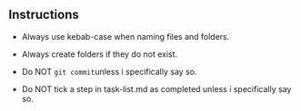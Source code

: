 ## Instructions

- Always use kebab-case when naming files and folders.

- Always create folders if they do not exist.

- Do NOT `git commit`unless i specifically say so.

- Do NOT tick a step in task-list.md as completed unless i specifically say so.



